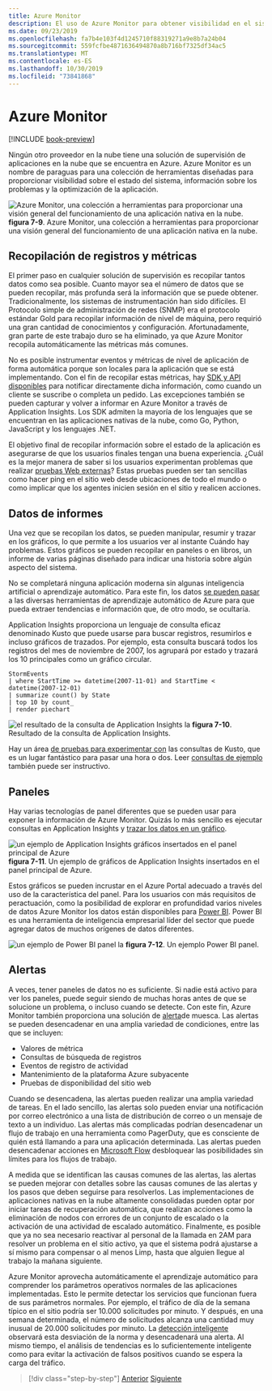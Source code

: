 ```yaml
---
title: Azure Monitor
description: El uso de Azure Monitor para obtener visibilidad en el sistema se está ejecutando.
ms.date: 09/23/2019
ms.openlocfilehash: fa7b4e103f4d1245710f88319271a9e8b7a24b04
ms.sourcegitcommit: 559fcfbe4871636494870a8b716bf7325df34ac5
ms.translationtype: MT
ms.contentlocale: es-ES
ms.lasthandoff: 10/30/2019
ms.locfileid: "73841868"
---
```

# <a name="azure-monitor"></a>Azure Monitor

[!INCLUDE [book-preview](../../../includes/book-preview.md)]

Ningún otro proveedor en la nube tiene una solución de supervisión de aplicaciones en la nube que se encuentra en Azure. Azure Monitor es un nombre de paraguas para una colección de herramientas diseñadas para proporcionar visibilidad sobre el estado del sistema, información sobre los problemas y la optimización de la aplicación.

![Azure Monitor, una colección a herramientas para proporcionar una visión general del funcionamiento de una aplicación nativa en la nube.](./media/azure-monitor.png)
**figura 7-9**. Azure Monitor, una colección a herramientas para proporcionar una visión general del funcionamiento de una aplicación nativa en la nube.

## <a name="gathering-logs-and-metrics"></a>Recopilación de registros y métricas

El primer paso en cualquier solución de supervisión es recopilar tantos datos como sea posible. Cuanto mayor sea el número de datos que se pueden recopilar, más profunda será la información que se puede obtener. Tradicionalmente, los sistemas de instrumentación han sido difíciles. El Protocolo simple de administración de redes (SNMP) era el protocolo estándar Gold para recopilar información de nivel de máquina, pero requirió una gran cantidad de conocimientos y configuración. Afortunadamente, gran parte de este trabajo duro se ha eliminado, ya que Azure Monitor recopila automáticamente las métricas más comunes.

No es posible instrumentar eventos y métricas de nivel de aplicación de forma automática porque son locales para la aplicación que se está implementando. Con el fin de recopilar estas métricas, hay [SDK y API disponibles](https://docs.microsoft.com/azure/azure-monitor/app/api-custom-events-metrics) para notificar directamente dicha información, como cuando un cliente se suscribe o completa un pedido. Las excepciones también se pueden capturar y volver a informar en Azure Monitor a través de Application Insights. Los SDK admiten la mayoría de los lenguajes que se encuentran en las aplicaciones nativas de la nube, como Go, Python, JavaScript y los lenguajes .NET.

El objetivo final de recopilar información sobre el estado de la aplicación es asegurarse de que los usuarios finales tengan una buena experiencia. ¿Cuál es la mejor manera de saber si los usuarios experimentan problemas que realizar [pruebas Web externas](https://docs.microsoft.com/azure/azure-monitor/app/monitor-web-app-availability)? Estas pruebas pueden ser tan sencillas como hacer ping en el sitio web desde ubicaciones de todo el mundo o como implicar que los agentes inicien sesión en el sitio y realicen acciones.

## <a name="reporting-data"></a>Datos de informes

Una vez que se recopilan los datos, se pueden manipular, resumir y trazar en los gráficos, lo que permite a los usuarios ver al instante Cuándo hay problemas. Estos gráficos se pueden recopilar en paneles o en libros, un informe de varias páginas diseñado para indicar una historia sobre algún aspecto del sistema.

No se completará ninguna aplicación moderna sin algunas inteligencia artificial o aprendizaje automático. Para este fin, los datos [se pueden pasar](https://www.youtube.com/watch?v=Cuza-I1g9tw) a las diversas herramientas de aprendizaje automático de Azure para que pueda extraer tendencias e información que, de otro modo, se ocultaría.

Application Insights proporciona un lenguaje de consulta eficaz denominado Kusto que puede usarse para buscar registros, resumirlos e incluso gráficos de trazados. Por ejemplo, esta consulta buscará todos los registros del mes de noviembre de 2007, los agrupará por estado y trazará los 10 principales como un gráfico circular.

```
StormEvents
| where StartTime >= datetime(2007-11-01) and StartTime < datetime(2007-12-01)
| summarize count() by State
| top 10 by count_
| render piechart
```

![el resultado de la consulta de Application Insights](./media/azure-monitor.png)
la **figura 7-10**. Resultado de la consulta de Application Insights.

Hay un área [de pruebas para experimentar con](https://dataexplorer.azure.com/clusters/help/databases/Samples) las consultas de Kusto, que es un lugar fantástico para pasar una hora o dos. Leer [consultas de ejemplo](https://docs.microsoft.com/azure/kusto/query/samples) también puede ser instructivo.

## <a name="dashboards"></a>Paneles

Hay varias tecnologías de panel diferentes que se pueden usar para exponer la información de Azure Monitor. Quizás lo más sencillo es ejecutar consultas en Application Insights y [trazar los datos en un gráfico](https://docs.microsoft.com/azure/azure-monitor/learn/tutorial-app-dashboards).

![un ejemplo de Application Insights gráficos insertados en el panel principal de Azure](./media/azure-monitor.png)
**figura 7-11**. Un ejemplo de gráficos de Application Insights insertados en el panel principal de Azure.

Estos gráficos se pueden incrustar en el Azure Portal adecuado a través del uso de la característica del panel. Para los usuarios con más requisitos de peractuación, como la posibilidad de explorar en profundidad varios niveles de datos Azure Monitor los datos están disponibles para [Power BI](https://powerbi.microsoft.com/). Power BI es una herramienta de inteligencia empresarial líder del sector que puede agregar datos de muchos orígenes de datos diferentes.

![un ejemplo de Power BI panel](./media/azure-monitor.png)
la **figura 7-12**. Un ejemplo Power BI panel.

## <a name="alerts"></a>Alertas

A veces, tener paneles de datos no es suficiente. Si nadie está activo para ver los paneles, puede seguir siendo de muchas horas antes de que se solucione un problema, o incluso cuando se detecte. Con este fin, Azure Monitor también proporciona una solución de [alerta](https://docs.microsoft.com/azure/azure-monitor/platform/alerts-overview)de muesca. Las alertas se pueden desencadenar en una amplia variedad de condiciones, entre las que se incluyen:

- Valores de métrica
- Consultas de búsqueda de registros
- Eventos de registro de actividad
- Mantenimiento de la plataforma Azure subyacente
- Pruebas de disponibilidad del sitio web

Cuando se desencadena, las alertas pueden realizar una amplia variedad de tareas. En el lado sencillo, las alertas solo pueden enviar una notificación por correo electrónico a una lista de distribución de correo o un mensaje de texto a un individuo. Las alertas más complicadas podrían desencadenar un flujo de trabajo en una herramienta como PagerDuty, que es consciente de quién está llamando a para una aplicación determinada. Las alertas pueden desencadenar acciones en [Microsoft Flow](https://flow.microsoft.com/) desbloquear las posibilidades sin límites para los flujos de trabajo.

A medida que se identifican las causas comunes de las alertas, las alertas se pueden mejorar con detalles sobre las causas comunes de las alertas y los pasos que deben seguirse para resolverlos. Las implementaciones de aplicaciones nativas en la nube altamente consolidadas pueden optar por iniciar tareas de recuperación automática, que realizan acciones como la eliminación de nodos con errores de un conjunto de escalado o la activación de una actividad de escalado automático. Finalmente, es posible que ya no sea necesario reactivar al personal de la llamada en 2AM para resolver un problema en el sitio activo, ya que el sistema podrá ajustarse a sí mismo para compensar o al menos Limp, hasta que alguien llegue al trabajo la mañana siguiente.

Azure Monitor aprovecha automáticamente el aprendizaje automático para comprender los parámetros operativos normales de las aplicaciones implementadas. Esto le permite detectar los servicios que funcionan fuera de sus parámetros normales. Por ejemplo, el tráfico de día de la semana típico en el sitio podría ser 10.000 solicitudes por minuto. Y después, en una semana determinada, el número de solicitudes alcanza una cantidad muy inusual de 20.000 solicitudes por minuto. La [detección inteligente](https://docs.microsoft.com/azure/azure-monitor/app/proactive-diagnostics) observará esta desviación de la norma y desencadenará una alerta. Al mismo tiempo, el análisis de tendencias es lo suficientemente inteligente como para evitar la activación de falsos positivos cuando se espera la carga del tráfico.

>[!div class="step-by-step"]
>[Anterior](monitoring-azure-kubernetes.md)
>[Siguiente](identity.md)
